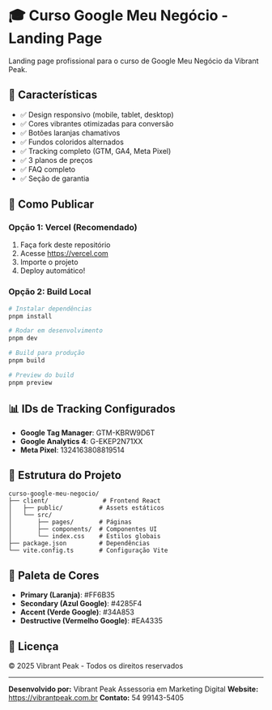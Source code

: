 # 🎓 Curso Google Meu Negócio - Landing Page

Landing page profissional para o curso de Google Meu Negócio da Vibrant Peak.

## 🎨 Características

- ✅ Design responsivo (mobile, tablet, desktop)
- ✅ Cores vibrantes otimizadas para conversão
- ✅ Botões laranjas chamativos
- ✅ Fundos coloridos alternados
- ✅ Tracking completo (GTM, GA4, Meta Pixel)
- ✅ 3 planos de preços
- ✅ FAQ completo
- ✅ Seção de garantia

## 🚀 Como Publicar

### Opção 1: Vercel (Recomendado)

1. Faça fork deste repositório
2. Acesse https://vercel.com
3. Importe o projeto
4. Deploy automático!

### Opção 2: Build Local

```bash
# Instalar dependências
pnpm install

# Rodar em desenvolvimento
pnpm dev

# Build para produção
pnpm build

# Preview do build
pnpm preview
```

## 📊 IDs de Tracking Configurados

- **Google Tag Manager**: GTM-KBRW9D6T
- **Google Analytics 4**: G-EKEP2N71XX
- **Meta Pixel**: 1324163808819514

## 🎯 Estrutura do Projeto

```
curso-google-meu-negocio/
├── client/               # Frontend React
│   ├── public/          # Assets estáticos
│   └── src/
│       ├── pages/       # Páginas
│       ├── components/  # Componentes UI
│       └── index.css    # Estilos globais
├── package.json         # Dependências
└── vite.config.ts       # Configuração Vite
```

## 🌈 Paleta de Cores

- **Primary (Laranja)**: #FF6B35
- **Secondary (Azul Google)**: #4285F4
- **Accent (Verde Google)**: #34A853
- **Destructive (Vermelho Google)**: #EA4335

## 📝 Licença

© 2025 Vibrant Peak - Todos os direitos reservados

---

**Desenvolvido por:** Vibrant Peak Assessoria em Marketing Digital
**Website:** https://vibrantpeak.com.br
**Contato:** 54 99143-5405

